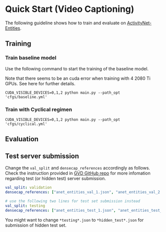 # Quick Start (Video Captioning)

The following guideline shows how to train and evaluate on [ActivityNet-Entities](https://github.com/facebookresearch/ActivityNet-Entities).

## Training

### Train baseline model

Use the following command to start the training of the baseline model.

Note that there seems to be an cuda error when training with 4 2080 Ti GPUs. See here for further details.

```shell
CUDA_VISIBLE_DEVICES=0,1,2 python main.py --path_opt 'cfgs/baseline.yml'
```

### Train with Cyclical regimen

```shell
CUDA_VISIBLE_DEVICES=0,1,2 python main.py --path_opt 'cfgs/cyclical.yml'
```

## Evaluation


## Test server submission

Change the `val_split` and `densecap_references` accordingly as follows. Check the instruction provided in [GVD GitHub repo](https://github.com/facebookresearch/grounded-video-description#inference-and-testing) for more infomation regarding test (or hidden test) server submission.

```yml
val_split: validation
densecap_references: ["anet_entities_val_1.json", "anet_entities_val_2.json"]

# use the following two lines for test set submission instead
val_split: testing
densecap_references: ["anet_entities_test_1.json", "anet_entities_test_2.json"]
```

You might want to change `*testing*.json` to `*hidden_test*.json` for submission of hidden test set.
